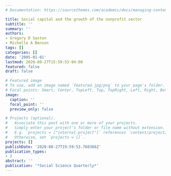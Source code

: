 ```yaml
---
# Documentation: https://sourcethemes.com/academic/docs/managing-content/

title: Social capital and the growth of the nonprofit sector
subtitle: ''
summary: ''
authors:
- Gregory D Saxton
- Michelle A Benson
tags: []
categories: []
date: '2005-01-01'
lastmod: 2020-08-27T15:59:53-04:00
featured: false
draft: false

# Featured image
# To use, add an image named `featured.jpg/png` to your page's folder.
# Focal points: Smart, Center, TopLeft, Top, TopRight, Left, Right, BottomLeft, Bottom, BottomRight.
image:
  caption: ''
  focal_point: ''
  preview_only: false

# Projects (optional).
#   Associate this post with one or more of your projects.
#   Simply enter your project's folder or file name without extension.
#   E.g. `projects = ["internal-project"]` references `content/project/deep-learning/index.md`.
#   Otherwise, set `projects = []`.
projects: []
publishDate: '2020-08-27T19:59:53.768366Z'
publication_types:
- 2
abstract: ''
publication: '*Social Science Quarterly*'
---
```


